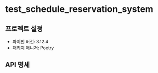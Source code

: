 # test_schedule_reservation_system

## 프로젝트 설정

- 파이썬 버전: 3.12.4
- 패키지 매니저: Poetry

## API 명세

<!-- - [Swagger UI](http://localhost:8000/docs) -->
